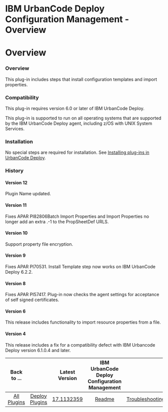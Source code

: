 
IBM UrbanCode Deploy Configuration Management - Overview
========================================================

# Overview


### Overview




This plug-in includes steps that install configuration templates and import properties.

### Compatibility

This plug-in requires version 6.0 or later of IBM UrbanCode Deploy.

This plug-in is supported to run on all operating systems that are supported by the IBM UrbanCode Deploy agent, including z/OS with UNIX System Services.

### Installation

No special steps are required for installation. See [Installing plug-ins in UrbanCode Deploy](https://www.urbancode.com/resource/installing-plug-ins-in-urbancode-products/ "Installing plug-ins in UrbanCode Deploy").

### History

#### Version 12

Plugin Name updated.

#### Version 11

Fixes APAR PI82806Batch Import Properties and Import Properties no longer add an extra .-1 to the PropSheetDef URLS.

#### Version 10

Support property file encryption.

#### Version 9

Fixes APAR PI70531. Install Template step now works on IBM UrbanCode Deploy 6.2.2.

#### Version 8

Fixes APAR PI57417. Plug-in now checks the agent settings for acceptance of self signed certificates.

#### Version 6

This release includes functionality to import resource properties from a file.

#### Version 4

This release includes a fix for a compatibility defect with IBM Urbancode Deploy version 6.1.0.4 and later.


|Back to ...||Latest Version|IBM UrbanCode Deploy Configuration Management ||||
| :---: | :---: | :---: | :---: | :---: | :---: | :---: |
|[All Plugins](../../index.md)|[Deploy Plugins](../README.md)|[17.1132359](https://raw.githubusercontent.com/UrbanCode/IBM-UCD-PLUGINS/main/files/uDeployConfigManagement/ucd-uDeployConfigManagement-17.1132359.zip)|[Readme](README.md)|[Troubleshooting](troubleshooting.md)|[Steps](steps.md)|[Downloads](downloads.md)|
